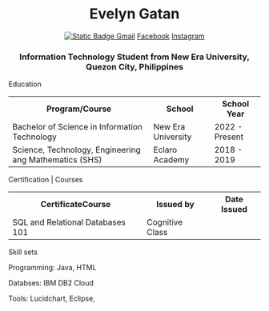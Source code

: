 <!DOCTYPE html>
<html>
  <body>
    <h1 align ="center"> Evelyn Gatan </h1>
    <p align ="center">
    <a href ="www.linkedin.com/in/evelyngatan">
      <img alt="Static Badge" src="https://img.shields.io/badge/Linkedin-%230A66C2?logo=linkedin&labelColor=gray"
alt="Linkedin">
    </a>
    <a href ="gatan.ev1999@gmail.com">Gmail</a>
    <a href ="https://www.facebook.com/EveGatan">Facebook</a>
    <a href ="https://www.instagram.com/eveegatan/">Instagram</a>
  </p>
    
  <h3 align = "center">Information Technology Student from New Era University, Quezon City, Philippines</h3>
  
  <p>Education</p>
    <table style="width:100%">
      <tr>
        <th>Program/Course</th>
        <th>School</th>
        <th>School Year</th>
      </tr>
      <tr>
        <td>Bachelor of Science in Information Technology</td>
        <td>New Era University</td>
        <td>2022 - Present</td>
      </tr>
      <tr>
        <td>Science, Technology, Engineering ang Mathematics (SHS) </td>
        <td>Eclaro Academy</td>
        <td>2018 - 2019</td>
      </tr>
    </table>
    <p>Certification | Courses</p>
      <table style="width:100%">
      <tr>
        <th>CertificateCourse</th>
        <th>Issued by</th>
        <th>Date Issued</th>
      </tr>
      <tr>
        <td>SQL and Relational Databases 101</td>
        <td>Cognitive Class</td>
        <td></td>
      </tr>
    </table>
    <p>Skill sets</p>
      <p>Programming: Java, HTML</p>
      <p>Databses: IBM DB2 Cloud</p>
      <p>Tools: Lucidchart, Eclipse, </p>
  </body>
</html>
